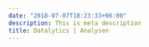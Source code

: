 ```yaml
---
date: "2018-07-07T18:23:33+06:00"
description: This is meta description
title: Datalytics | Analysen
---
```

